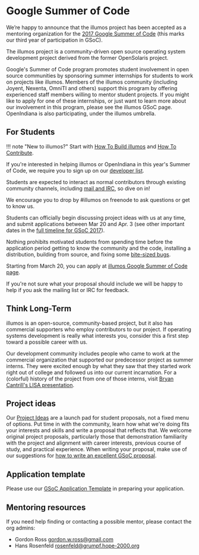 # Google Summer of Code

We’re happy to announce that the illumos project has been accepted as a
mentoring organization for the [2017 Google Summer of
Code](https://summerofcode.withgoogle.com/) (this marks our third year of
participation in GSoC).

The illumos project is a community-driven open source operating system
development project derived from the former OpenSolaris project.

Google's Summer of Code program promotes student involvement in open source
communities by sponsoring summer internships for students to work on projects
like illumos.  Members of the illumos community (including Joyent, Nexenta,
OmniTI and others) support this program by offering experienced staff members
willing to mentor student projects.   If you might like to apply for one of
these internships, or just want to learn more about our involvement in this
program, please see the illumos GSoC page. OpenIndiana is also participating,
under the illumos umbrella.

## For Students

!!! note "New to illumos?"
    Start with [How To Build illumos](../developers/index.md) and
    [How To Contribute](../contributing/index.md).

If you're interested in helping illumos or OpenIndiana in this year's Summer of
Code, we require you to sign up on our [developer list](../community/lists.md).

Students are expected to interact as normal contributors through existing
community channels, including [mail and IRC](../community/lists.md), so dive on
in!

We encourage you to drop by #illumos on freenode to ask questions or get to
know us.

Students can officially begin discussing project ideas with us at any time, and
submit applications between Mar 20 and Apr. 3 (see other important dates in the
[full timeline for GSoC
2017](https://summerofcode.withgoogle.com/dashboard/timeline/)).

Nothing prohibits motivated students from spending time before the application
period getting to know the community and the code, installing a distribution,
building from source, and fixing some [bite-sized
bugs](https://www.illumos.org/projects/illumos-gate/issues?query_id=15).

Starting from March 20, you can apply at [illumos Google Summer of Code
page](https://summerofcode.withgoogle.com/organizations/5496396338692096/).

If you're not sure what your proposal should include we will be happy to help
if you ask the mailing list or IRC for feedback.

## Think Long-Term

illumos is an open-source, community-based project, but it also has commercial
supporters who employ contributors to our project. If operating systems
development is really what interests you, consider this a first step toward a
possible career with us.

Our development community includes people who came to work at the commercial
organization that supported our predecessor project as summer interns. They
were excited enough by what they saw that they started work right out of
college and followed us into our current incarnation. For a (colorful) history
of the project from one of those interns, visit [Bryan Cantrill's LISA
presentation](http://smartos.org/2011/12/15/fork-yeah-the-rise-and-development-of-illumos-2/).

## Project ideas

Our [Project Ideas]() are a launch pad for student proposals, not a fixed menu
of options. Put time in with the community, learn how what we're doing fits
your interests and skills and write a proposal that reflects that. We welcome
original project proposals, particularly those that demonstration familiarity
with the project and alignment with career interests, previous course of study,
and practical experience. When writing your proposal, make use of our
suggestions for [how to write an excellent GSoC
proposal](https://wiki.illumos.org/display/illumos/How+to+write+an+excellent+GSoC+proposal).

## Application template

Please use our [GSoC Application Template](gsoc-application.md) in preparing
your application.

## Mentoring resources

If you need help finding or contacting a possible mentor, please contact the
org admins:

* Gordon Ross <gordon.w.ross@gmail.com> 
* Hans Rosenfeld <rosenfeld@grumpf.hope-2000.org> 
